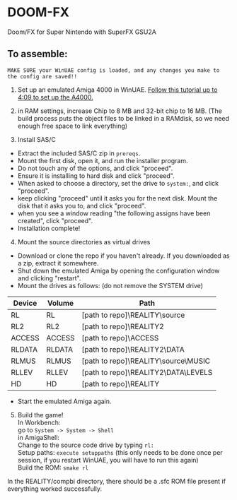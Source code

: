 # DOOM-FX
Doom/FX for Super Nintendo with SuperFX GSU2A  

## To assemble:  

``MAKE SURE your WinUAE config is loaded, and any changes you make to the config are saved!!``  

1. Set up an emulated Amiga 4000 in WinUAE. [Follow this tutorial up to 4:09 to set up the A4000.](https://youtu.be/Cqu2NAZ9dgg)  

2. in RAM settings, increase Chip to 8 MB and 32-bit chip to 16 MB. (The build process puts the object files to be linked in a RAMdisk, so we need enough free space to link everything)  

3. Install SAS/C  
- Extract the included SAS/C zip in ``prereqs``.  
- Mount the first disk, open it, and run the installer program.  
- Do not touch any of the options, and click "proceed".  
- Ensure it is installing to hard disk and click "proceed".  
- When asked to choose a directory, set the drive to ``system:``, and click "proceed".  
- keep clicking "proceed" until it asks you for the next disk. Mount the disk that it asks you to, and click "proceed".  
- when you see a window reading "the following assigns have been created", click "proceed".  
- Installation complete!  

4. Mount the source directories as virtual drives  
- Download or clone the repo if you haven't already. If you downloaded as a zip, extract it somewhere.  
- Shut down the emulated Amiga by opening the configuration window and clicking "restart".  
- Mount the drives as follows:  (do not remove the SYSTEM drive)

| Device | Volume | Path                                      |
|--------|--------|-------------------------------------------|
| RL     | RL     | [path to repo]\REALITY\source             |
| RL2    | RL2    | [path to repo]\REALITY2                   |
| ACCESS | ACCESS | [path to repo]\ACCESS                     |
| RLDATA | RLDATA | [path to repo]\REALITY2\DATA              |
| RLMUS  | RLMUS  | [path to repo]\REALITY\source\MUSIC       |
| RLLEV  | RLLEV  | [path to repo]\REALITY2\DATA\LEVELS       |
| HD     | HD     | [path to repo]\REALITY                    |

- Start the emulated Amiga again.

5. Build the game!  
In Workbench:  
go to ``System -> System -> Shell``  
in AmigaShell:  
Change to the source code drive by typing ``rl:``  
Setup paths: ``execute setuppaths`` (this only needs to be done once per session, if you restart WinUAE, you will have to run this again)  
Build the ROM: ``smake rl``  

In the REALITY/compbi directory, there should be a .sfc ROM file present if everything worked successfully.  
